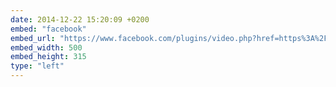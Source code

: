 ```yaml
---
date: 2014-12-22 15:20:09 +0200
embed: "facebook"
embed_url: "https://www.facebook.com/plugins/video.php?href=https%3A%2F%2Fwww.facebook.com%2Ftararasik%2Fvideos%2F10203042109445130%2F&show_text=0&width=560"
embed_width: 500
embed_height: 315
type: "left"
---
```

